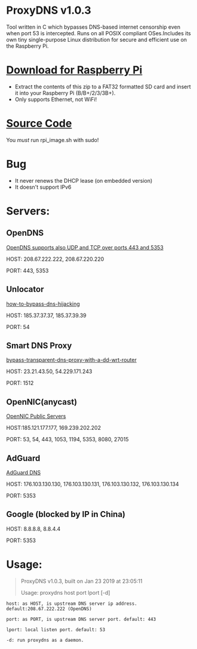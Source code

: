 # ProxyDNS v1.0.3 #

Tool written in C which bypasses DNS-based internet censorship even when port 53 is intercepted. Runs on all POSIX compliant OSes.Includes its own tiny single-purpose Linux distribution for secure and efficient use on the Raspberry Pi.

# [Download for Raspberry Pi](https://github.com/parrotgeek1/ProxyDNS/raw/master/rpi-release.zip)
* Extract the contents of this zip to a FAT32 formatted SD card and insert it into your Raspberry Pi (B/B+/2/3/3B+). 
* Only supports Ethernet, not WiFi!
# [Source Code](https://github.com/parrotgeek1/ProxyDNS)

You *must* run rpi_image.sh with sudo!

# Bug #

* It never renews the DHCP lease (on embedded version)
* It doesn't support IPv6

# Servers: #

## OpenDNS ##

[ OpenDNS supports also UDP and TCP over ports 443 and 5353](https://support.opendns.com/hc/en-us/community/posts/115019265903/comments/115004948686)

HOST: 208.67.222.222, 208.67.220.220

PORT: 443, 5353

## Unlocator ##

[how-to-bypass-dns-hijacking](https://support.unlocator.com/customer/portal/articles/1440517-how-to-bypass-dns-hijacking)

HOST: 185.37.37.37, 185.37.39.39

PORT: 54

## Smart DNS Proxy ##

[bypass-transparent-dns-proxy-with-a-dd-wrt-router](http://support.smartdnsproxy.com/customer/portal/articles/1666197-bypass-transparent-dns-proxy-with-a-dd-wrt-router)

HOST: 23.21.43.50, 54.229.171.243

PORT: 1512

## OpenNIC(anycast) ##

[OpenNIC Public Servers](https://servers.opennicproject.org/)

HOST:185.121.177.177, 169.239.202.202

PORT: 53, 54, 443, 1053, 1194, 5353, 8080, 27015

## AdGuard ##
[AdGuard DNS](https://github.com/AdguardTeam/AdguardForiOS/issues/528#issuecomment-345700923)

HOST: 176.103.130.130, 176.103.130.131, 176.103.130.132, 176.103.130.134

PORT: 5353

## Google (blocked by IP in China) ##

HOST: 8.8.8.8, 8.8.4.4

PORT: 5353

# Usage: ##

> ProxyDNS v1.0.3, built on Jan 23 2019 at 23:05:11
> 
> Usage: proxydns host port lport [-d]

    host: as HOST, is upstream DNS server ip address. default:208.67.222.222 (OpenDNS)
    
    port: as PORT, is upstream DNS server port. default: 443
    
    lport: local listen port. default: 53
    
    -d: run proxydns as a daemon.
